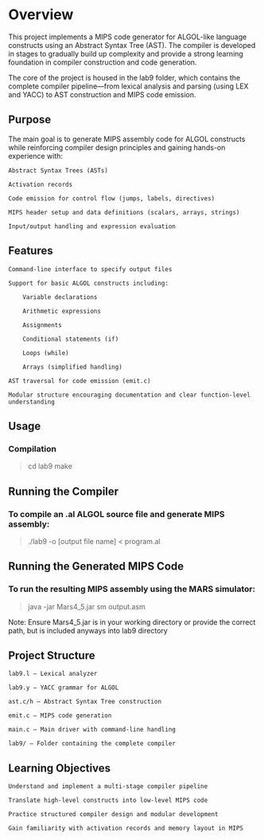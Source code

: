 # Overview

This project implements a MIPS code generator for ALGOL-like language constructs using an Abstract Syntax Tree (AST). The compiler is developed in stages to gradually build up complexity and provide a strong learning foundation in compiler construction and code generation.

The core of the project is housed in the lab9 folder, which contains the complete compiler pipeline—from lexical analysis and parsing (using LEX and YACC) to AST construction and MIPS code emission.

## Purpose

The main goal is to generate MIPS assembly code for ALGOL constructs while reinforcing compiler design principles and gaining hands-on experience with:

    Abstract Syntax Trees (ASTs)

    Activation records

    Code emission for control flow (jumps, labels, directives)

    MIPS header setup and data definitions (scalars, arrays, strings)

    Input/output handling and expression evaluation

## Features

    Command-line interface to specify output files

    Support for basic ALGOL constructs including:

        Variable declarations

        Arithmetic expressions

        Assignments

        Conditional statements (if)

        Loops (while)

        Arrays (simplified handling)

    AST traversal for code emission (emit.c)

    Modular structure encouraging documentation and clear function-level understanding

## Usage

### Compilation

> cd lab9
> make

## Running the Compiler

### To compile an .al ALGOL source file and generate MIPS assembly:

> ./lab9 -o [output file name] < program.al

## Running the Generated MIPS Code

### To run the resulting MIPS assembly using the MARS simulator:
> java -jar Mars4_5.jar sm output.asm

Note: Ensure Mars4_5.jar is in your working directory or provide the correct path, but is included anyways into lab9 directory

## Project Structure

    lab9.l – Lexical analyzer

    lab9.y – YACC grammar for ALGOL

    ast.c/h – Abstract Syntax Tree construction

    emit.c – MIPS code generation

    main.c – Main driver with command-line handling

    lab9/ – Folder containing the complete compiler

## Learning Objectives

    Understand and implement a multi-stage compiler pipeline

    Translate high-level constructs into low-level MIPS code

    Practice structured compiler design and modular development

    Gain familiarity with activation records and memory layout in MIPS
